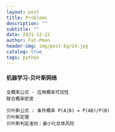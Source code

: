 ```yaml
---
layout: post
title: Problems
description: ""
subtitle: ""
data: 2021-12-22
author: Fat-Pman 
header-img: img/post-bg/24.jpg
catalog: true
tags: python
---
```


#### 机器学习-贝叶斯网络

    全概率公式 - 应用概率可加性
    联合概率密度

    贝叶斯公式 : 条件概率 P(A|B) = P(AB)/P(B)
    贝叶斯定理
    贝叶斯判定准则：最小化总体风险
    
    